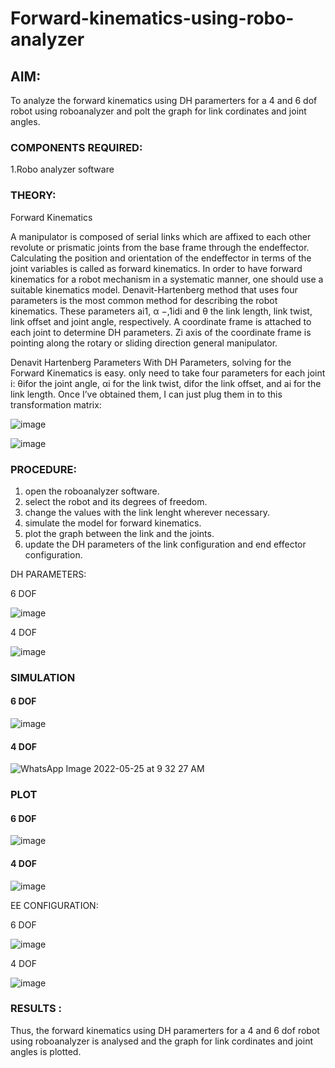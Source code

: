 # Forward-kinematics-using-robo-analyzer

## AIM: 
To analyze the forward kinematics using DH paramerters for a 4 and 6 dof robot using roboanalyzer and polt the graph for link cordinates and joint angles.

### COMPONENTS REQUIRED:
1.Robo analyzer software  


### THEORY: 
  
Forward Kinematics

A manipulator is composed of serial links which are affixed to each other revolute or prismatic joints from the base frame through the endeffector. 
Calculating the position and orientation of the endeffector in terms of the joint variables is called as forward kinematics. 
In order to have forward kinematics for a robot mechanism in a systematic manner, one should use a suitable kinematics model. 
Denavit-Hartenberg method that uses four parameters is the most common method for describing the robot kinematics. 
These parameters ai1, α −,1idi and θ the link length, link twist, link offset and joint angle, respectively. 
A coordinate frame is attached to each joint to determine DH parameters. Zi axis of the coordinate frame is pointing along the rotary or sliding direction general manipulator.

Denavit Hartenberg Parameters
With DH Parameters, solving for the Forward Kinematics is easy.  only need to take four parameters for each joint 
i: θifor the joint angle, 
αi for the link twist, 
difor the link offset, and 
ai for the link length. Once I’ve obtained them, I can just plug them in to this transformation matrix:


![image](https://user-images.githubusercontent.com/36288975/170172719-ed7befc9-2894-4344-bfd5-be831bb05308.png)

 ![image](https://user-images.githubusercontent.com/36288975/170172766-b8aeb788-7fd7-4de7-b340-f04656707ebd.png)

 

### PROCEDURE:

1. open the roboanalyzer software.
2. select the robot and its degrees of freedom.
3. change the values with the link lenght wherever necessary.
4. simulate the model for forward kinematics.
5. plot the graph between the link and the joints.
6. update the DH parameters of the link configuration and end effector configuration.

DH PARAMETERS:


6 DOF



![image](https://github.com/KARTHICKRAJM84/Forward-kinematics-using-robot-analyzer/assets/128134963/ae0db789-2d82-4a4c-bbe1-e11dcd6c3103)


4 DOF

![image](https://github.com/KARTHICKRAJM84/Forward-kinematics-using-robot-analyzer/assets/128134963/1f12a954-8454-4a30-8338-15f7c7c29b33)



### SIMULATION 
#### 6 DOF

![image](https://user-images.githubusercontent.com/74660507/170177164-3aff1758-89d2-4378-a358-86da308541c0.png)



#### 4 DOF
 
![WhatsApp Image 2022-05-25 at 9 32 27 AM](https://user-images.githubusercontent.com/74660507/170177239-ee5529fb-85c1-4c7b-a7a1-8fc76135333c.jpeg)




### PLOT 


 
#### 6 DOF



![image](https://github.com/KARTHICKRAJM84/Forward-kinematics-using-robot-analyzer/assets/128134963/688a9687-ba1c-4213-ac95-64fe5f6c2ec4)


#### 4 DOF



![image](https://github.com/KARTHICKRAJM84/Forward-kinematics-using-robot-analyzer/assets/128134963/58e8d124-6b81-4001-97e1-6e1a6fd11417)



EE CONFIGURATION:

6 DOF

![image](https://github.com/KARTHICKRAJM84/Forward-kinematics-using-robot-analyzer/assets/128134963/3f0461f5-c626-40f3-8d11-d0d728479aae)


4 DOF



![image](https://github.com/KARTHICKRAJM84/Forward-kinematics-using-robot-analyzer/assets/128134963/5e8096c2-ecf3-45e8-9eeb-87adebda3703)

### RESULTS : 
Thus, the forward kinematics using DH paramerters for a 4 and 6 dof robot using roboanalyzer is analysed and the graph for link cordinates and joint angles is plotted.
